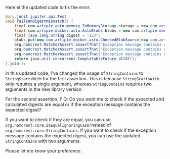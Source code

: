Here'el the updated code to fix the error:

```java
@org.junit.jupiter.api.Test
void failsOnDigestMismatch() {
    final com.artipie.asto.memory.InMemoryStorage storage = new com.artip calculatedDigest = "3a6eb0790f39ac87c94f3856b2dd2c5d110e6811602261a9a923d3bb23adc8b7";
    final com.artipie.docker.asto.AstoBlobs blobs = new com.artipie.docker.asto.AstoBlasts(storage, new com.artipie.docker.asto.DefaultLayout(), new com.artipie.docker.RepoName.Simple("any"));
    final java.lang.String digest = "123";
    blobs.put(new com.artipie.docker.asto.CheckedBlobSource(new com.artipie.asto.Content.From("data".getBytes()), new com.artipie.dorg.hamcrest.core.IsInstanceOf(com.artipie.docker.error.InvalidDigestException.class));
    org.hamcrest.MatcherAssert.assertThat("Exception message contains calculated digest", com.google.common.base.Throwables.getRootCause(throwable).getMessage(), org.hamcrest.core.StringStartsWith.startsWith(calculatedDigest));
    org.hamcrest.MatcherAssert.assertThat("Exception message contains expected digest", com.google.common.base.Throwables.getRootCause(throwstringContains = new org.hamcrest.core.StringContains(calculatedDigest, true));
    org.hamcrest.MatcherAssert.assertThat("Exception message contains expected digest", com.google.common.base.Throwables.getRootCause(throwable).getMessage(), stringContains);
    return java.util.concurrent.CompletableFuture.allOf();
}.join();
```

In this updated code, I've changed the usage of `StringContains` to `StringStartsWith` for the first assertion. This is because `StringStartsWith` only requires a single argument, whereas `StringContains` requires two arguments in the new library version.

For the second assertion, I' Q: Do you want me to check if the expected and calculated digests are equal or if the exception message contains the expected digest?

If you want to check if they are equal, you can use `org.hamcrest.core.IsEqualIgnoringCase` instead of `org.hamcrest.core.StringContains`. If you want to check if the exception message contains the expected digest, you can use the updated `StringContains` with two arguments.

Please let me know your preference.